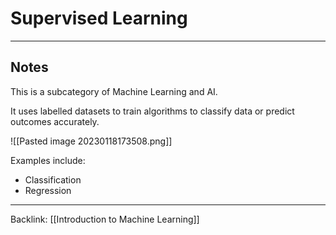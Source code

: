 # Supervised Learning
---

## Notes
This is a subcategory of Machine Learning and AI. 

It uses labelled datasets to train algorithms to classify data or predict outcomes accurately.

![[Pasted image 20230118173508.png]]

Examples include:
- Classification
- Regression

---
Backlink: [[Introduction to Machine Learning]]